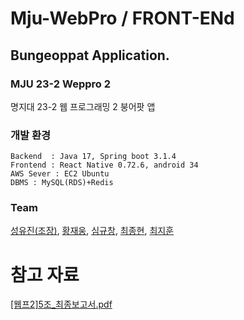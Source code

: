 # Mju-WebPro / FRONT-ENd
## Bungeoppat Application.
### MJU 23-2 Weppro 2
명지대 23-2 웹 프로그래밍 2 붕어팟 앱

### 개발 환경
```
Backend  : Java 17, Spring boot 3.1.4
Frontend : React Native 0.72.6, android 34
AWS Sever : EC2 Ubuntu
DBMS : MySQL(RDS)+Redis
```

### Team
[성유진(조장)](https://github.com/uuujini),
[황재웅](https://github.com/wodnd0131),
[심규창](https://github.com/gyuchangShim),
[최종현](https://github.com/JHyeonC),
[최지훈](https://github.com/choijihoooon)


# 참고 자료
[[웹프2]5조_최종보고서.pdf](https://github.com/Mju-WebPro/Bungeoppat-Back/files/13723348/2.5._.pdf)
